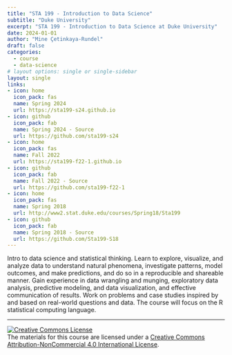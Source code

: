 ```yaml
---
title: "STA 199 - Introduction to Data Science"
subtitle: "Duke University"
excerpt: "STA 199 - Introduction to Data Science at Duke University"
date: 2024-01-01
author: "Mine Çetinkaya-Rundel"
draft: false
categories:
  - course
  - data-science
# layout options: single or single-sidebar
layout: single  
links:
- icon: home
  icon_pack: fas
  name: Spring 2024
  url: https://sta199-s24.github.io
- icon: github
  icon_pack: fab
  name: Spring 2024 - Source
  url: https://github.com/sta199-s24
- icon: home
  icon_pack: fas
  name: Fall 2022
  url: https://sta199-f22-1.github.io
- icon: github
  icon_pack: fab
  name: Fall 2022 - Source
  url: https://github.com/sta199-f22-1
- icon: home
  icon_pack: fas
  name: Spring 2018
  url: http://www2.stat.duke.edu/courses/Spring18/Sta199
- icon: github
  icon_pack: fab
  name: Spring 2018 - Source
  url: https://github.com/Sta199-S18
---
```


Intro to data science and statistical thinking. Learn to explore, visualize, and analyze data to understand natural phenomena, investigate patterns, model outcomes, and make predictions, and do so in a reproducible and shareable manner. Gain experience in data wrangling and munging, exploratory data analysis, predictive modeling, and data visualization, and effective communication of results. Work on problems and case studies inspired by and based on real-world questions and data. The course will focus on the R statistical computing language.

---

<a rel="license" href="http://creativecommons.org/licenses/by-nc/4.0/"><img alt="Creative Commons License" style="border-width:0" src="https://i.creativecommons.org/l/by-nc/4.0/88x31.png" /></a><br />The materials for this course are licensed under a <a rel="license" href="http://creativecommons.org/licenses/by-nc/4.0/">Creative Commons Attribution-NonCommercial 4.0 International License</a>.
